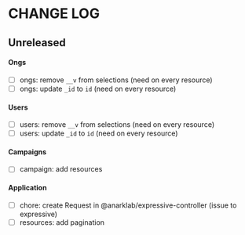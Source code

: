 # CHANGE LOG

## Unreleased

#### Ongs
- [ ] ongs: remove `__v` from selections (need on every resource)
- [ ] ongs: update `_id` to `id` (need on every resource)

#### Users
- [ ] users: remove `__v` from selections (need on every resource)
- [ ] users: update `_id` to `id` (need on every resource)

#### Campaigns
- [ ] campaign: add resources

#### Application
- [ ] chore: create Request in @anarklab/expressive-controller (issue to expressive)
- [ ] resources: add pagination

